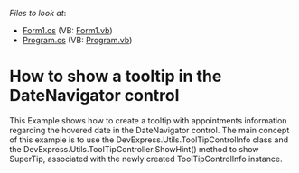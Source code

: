 <!-- default file list -->
*Files to look at*:

* [Form1.cs](./CS/Form1.cs) (VB: [Form1.vb](./VB/Form1.vb))
* [Program.cs](./CS/Program.cs) (VB: [Program.vb](./VB/Program.vb))
<!-- default file list end -->
# How to show a tooltip in the DateNavigator control


<p>This Example shows how to create a tooltip with appointments information regarding the hovered date in the DateNavigator control. The main concept of this example is to use the DevExpress.Utils.ToolTipControlInfo class and the DevExpress.Utils.ToolTipController.ShowHint() method to show SuperTip, associated with the newly created ToolTipControlInfo instance.</p>

<br/>


